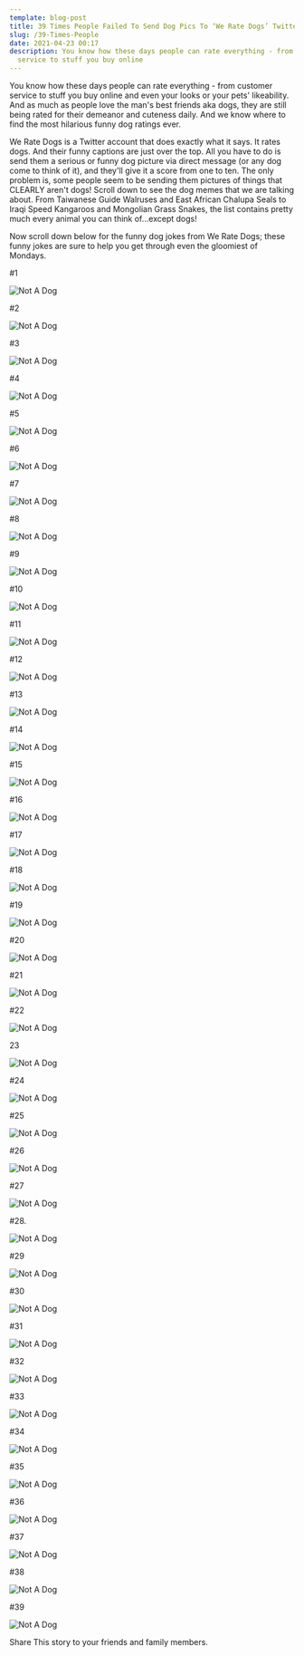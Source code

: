 ```yaml
---
template: blog-post
title: 39 Times People Failed To Send Dog Pics To ‘We Rate Dogs’ Twitter
slug: /39-Times-People
date: 2021-04-23 00:17
description: You know how these days people can rate everything - from customer
  service to stuff you buy online
---
```

You know how these days people can rate everything - from customer service to stuff you buy online and even your looks or your pets' likeability. And as much as people love the man's best friends aka dogs, they are still being rated for their demeanor and cuteness daily. And we know where to find the most hilarious funny dog ratings ever.

We Rate Dogs is a Twitter account that does exactly what it says. It rates dogs. And their funny captions are just over the top. All you have to do is send them a serious or funny dog picture via direct message (or any dog come to think of it), and they'll give it a score from one to ten. The only problem is, some people seem to be sending them pictures of things that CLEARLY aren't dogs! Scroll down to see the dog memes that we are talking about. From Taiwanese Guide Walruses and East African Chalupa Seals to Iraqi Speed Kangaroos and Mongolian Grass Snakes, the list contains pretty much every animal you can think of...except dogs!

Now scroll down below for the funny dog jokes from We Rate Dogs; these funny jokes are sure to help you get through even the gloomiest of Mondays.

\#1

![Not A Dog](https://static.boredpanda.com/blog/wp-content/uploads/2017/06/funny-not-a-dog-tweets-17-59366b13a79b2__700.jpg)

\#2

![Not A Dog](https://static.boredpanda.com/blog/wp-content/uploads/2017/06/funny-not-a-dog-tweets-18-59366b593200e__700.jpg)

\#3

![Not A Dog](https://static.boredpanda.com/blog/wp-content/uploads/2017/06/funny-not-a-dog-tweets-4-59365c4ef3513__700.jpg)

\#4

![Not A Dog](https://static.boredpanda.com/blog/wp-content/uploads/2017/06/712717840512598017-png__700.jpg)

\#5

![Not A Dog](https://static.boredpanda.com/blog/wp-content/uploads/2017/06/funny-not-a-dog-tweets-19-59366b99547c6__700.jpg)

\#6

![Not A Dog](https://static.boredpanda.com/blog/wp-content/uploads/2017/06/870804317367881728-png__700.jpg)

\#7

![Not A Dog](https://static.boredpanda.com/blog/wp-content/uploads/2017/06/funny-not-a-dog-tweets-12-59365e7ff054d__700.jpg)

\#8

![Not A Dog](https://static.boredpanda.com/blog/wp-content/uploads/2017/06/809920764300447744-png__700.jpg)

\#9

![Not A Dog](https://static.boredpanda.com/blog/wp-content/uploads/2017/06/759923798737051648-png__700.jpg)

\#10

![Not A Dog](https://static.boredpanda.com/blog/wp-content/uploads/2017/06/867051520902168576-png__700.jpg)

\#11

![Not A Dog](https://static.boredpanda.com/blog/wp-content/uploads/2017/06/funny-not-a-dog-tweets-9-59365da67fc3a__700.jpg)

\#12

![Not A Dog](https://static.boredpanda.com/blog/wp-content/uploads/2017/06/746369468511756288-png__700.jpg)

\#13

![Not A Dog](https://static.boredpanda.com/blog/wp-content/uploads/2017/06/700747788515020802-png__700.jpg)

\#14

![Not A Dog](https://static.boredpanda.com/blog/wp-content/uploads/2017/06/781524693396357120-png__700.jpg)

\#15

![Not A Dog](https://static.boredpanda.com/blog/wp-content/uploads/2017/06/funny-not-a-dog-tweets-8-59365d8d93ab0__700.jpg)

\#16

![Not A Dog](https://static.boredpanda.com/blog/wp-content/uploads/2017/06/745422732645535745-png__700.jpg)

\#17

![Not A Dog](https://static.boredpanda.com/blog/wp-content/uploads/2017/06/736225175608430592-png__700.jpg)

\#18

![Not A Dog](https://static.boredpanda.com/blog/wp-content/uploads/2017/06/849336543269576704-png__700.jpg)

\#19

![Not A Dog](https://static.boredpanda.com/blog/wp-content/uploads/2017/06/funny-not-a-dog-tweets-22-59366c76671b9__700.jpg)

\#20

![Not A Dog](https://static.boredpanda.com/blog/wp-content/uploads/2017/06/funny-not-a-dog-tweets-10-59365dcda9148__700.jpg)

\#21

![Not A Dog](https://static.boredpanda.com/blog/wp-content/uploads/2017/06/771014301343748096-png__700.jpg)

\#22

![Not A Dog](https://static.boredpanda.com/blog/wp-content/uploads/2017/06/funny-not-a-dog-tweets-7-59365d7589ae9__700.jpg)

23

![Not A Dog](https://static.boredpanda.com/blog/wp-content/uploads/2017/06/867900495410671616-png__700.jpg)

\#24

![Not A Dog](https://static.boredpanda.com/blog/wp-content/uploads/2017/06/781163403222056960-png__700.jpg)

\#25

![Not A Dog](https://static.boredpanda.com/blog/wp-content/uploads/2017/06/funny-not-a-dog-tweets-5-59365ca37301b__700.jpg)

\#26

![Not A Dog](https://static.boredpanda.com/blog/wp-content/uploads/2017/06/806219024703037440-png__700.jpg)

\#27

![Not A Dog](https://static.boredpanda.com/blog/wp-content/uploads/2017/06/826240494070030336-png__700.jpg)

\#28.

![Not A Dog](https://static.boredpanda.com/blog/wp-content/uploads/2017/06/851591660324737024-png__700.jpg)

\#29

![Not A Dog](https://static.boredpanda.com/blog/wp-content/uploads/2017/06/710272297844797440-png__700.jpg)

\#30

![Not A Dog](https://static.boredpanda.com/blog/wp-content/uploads/2017/06/740214038584557568-png__700.jpg)

\#31

![Not A Dog](https://static.boredpanda.com/blog/wp-content/uploads/2017/06/689154315265683456-png__700.jpg)

\#32

![Not A Dog](https://static.boredpanda.com/blog/wp-content/uploads/2017/06/funny-not-a-dog-tweets-21-59366c324c827__700.jpg)

\#33

![Not A Dog](https://static.boredpanda.com/blog/wp-content/uploads/2017/06/781661882474196992-png__700.jpg)

\#34

![Not A Dog](https://static.boredpanda.com/blog/wp-content/uploads/2017/06/funny-not-a-dog-tweets-20-59366bd8e9c92__700.jpg)

\#35

![Not A Dog](https://static.boredpanda.com/blog/wp-content/uploads/2017/06/726224900189511680-png__700.jpg)

\#36

![Not A Dog](https://static.boredpanda.com/blog/wp-content/uploads/2017/06/770655142660169732-png__700.jpg)

\#37

![Not A Dog](https://static.boredpanda.com/blog/wp-content/uploads/2017/06/funny-not-a-dog-tweets-6-59365cc0815c0__700.jpg)

\#38

![Not A Dog](https://static.boredpanda.com/blog/wp-content/uploads/2017/06/845677943972139009-png__700.jpg)

\#39

![Not A Dog](https://static.boredpanda.com/blog/wp-content/uploads/2017/06/848690551926992896-png__700.jpg)

Share This story to your friends and family members.